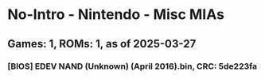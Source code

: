 # No-Intro - Nintendo - Misc MIAs
## Games: 1, ROMs: 1, as of 2025-03-27

### [BIOS] EDEV NAND (Unknown) (April 2016).bin, CRC: 5de223fa
